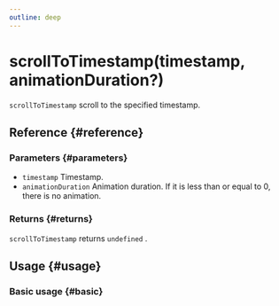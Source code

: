```yaml
---
outline: deep
---
```


# scrollToTimestamp(timestamp, animationDuration?)
`scrollToTimestamp` scroll to the specified timestamp.

## Reference {#reference}
<!-- @include: @/@views/api/references/instance/scrollToTimestamp.md -->

### Parameters {#parameters}
- `timestamp` Timestamp.
- `animationDuration` Animation duration. If it is less than or equal to 0, there is no animation.

### Returns {#returns}
`scrollToTimestamp` returns `undefined` .

## Usage {#usage}
<script setup>
import ScrollToTimestamp from '../../../@views/api/samples/scrollToTimestamp/index.vue'
</script>

### Basic usage {#basic}
<ScrollToTimestamp/>